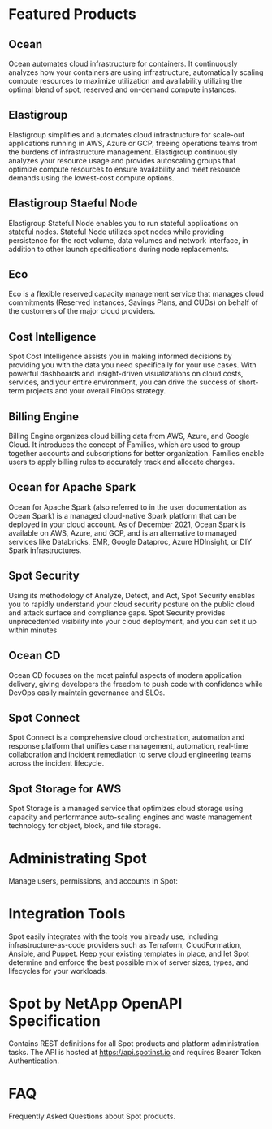 <meta name="robots" content="noindex">


# Featured Products

## Ocean

Ocean automates cloud infrastructure for containers. It continuously analyzes how your containers are using infrastructure, automatically scaling compute resources to maximize utilization and availability utilizing the optimal blend of spot, reserved and on-demand compute instances.

## Elastigroup

Elastigroup simplifies and automates cloud infrastructure for scale-out applications running in AWS, Azure or GCP, freeing operations teams from the burdens of infrastructure management. Elastigroup continuously analyzes your resource usage and provides autoscaling groups that optimize compute resources to ensure availability and meet resource demands using the lowest-cost compute options.

## Elastigroup Staeful Node

Elastigroup Stateful Node enables you to run stateful applications on stateful nodes. Stateful Node utilizes spot nodes while providing persistence for the root volume, data volumes and network interface, in addition to other launch specifications during node replacements.

## Eco

Eco is a flexible reserved capacity management service that manages cloud commitments (Reserved Instances, Savings Plans, and CUDs) on behalf of the customers of the major cloud providers.

## Cost Intelligence

Spot Cost Intelligence assists you in making informed decisions by providing you with the data you need specifically for your use cases. With powerful dashboards and insight-driven visualizations on cloud costs, services, and your entire environment, you can drive the success of short-term projects and your overall FinOps strategy.

## Billing Engine

Billing Engine organizes cloud billing data from AWS, Azure, and Google Cloud. It introduces the concept of Families, which are used to group together accounts and subscriptions for better organization. Families enable users to apply billing rules to accurately track and allocate charges.


## Ocean for Apache Spark

Ocean for Apache Spark (also referred to in the user documentation as Ocean Spark) is a managed cloud-native Spark platform that can be deployed in your cloud account. As of December 2021, Ocean Spark is available on AWS, Azure, and GCP, and is an alternative to managed services like Databricks, EMR, Google Dataproc, Azure HDInsight, or DIY Spark infrastructures.

## Spot Security

Using its methodology of Analyze, Detect, and Act, Spot Security enables you to rapidly understand your cloud security posture on the public cloud and attack surface and compliance gaps. Spot Security provides unprecedented visibility into your cloud deployment, and you can set it up within minutes

## Ocean CD

Ocean CD focuses on the most painful aspects of modern application delivery, giving developers the freedom to push code with confidence while DevOps easily maintain governance and SLOs.

## Spot Connect

Spot Connect is a comprehensive cloud orchestration, automation and response platform that unifies case management, automation, real-time collaboration and incident remediation to serve cloud engineering teams across the incident lifecycle.


## Spot Storage for AWS

Spot Storage is a managed service that optimizes cloud storage using capacity and performance auto-scaling engines and waste management technology for object, block, and file storage.


# Administrating Spot

Manage users, permissions, and accounts in Spot:

# Integration Tools

Spot easily integrates with the tools you already use, including infrastructure-as-code providers such as Terraform, CloudFormation, Ansible, and Puppet. Keep your existing templates in place, and let Spot determine and enforce the best possible mix of server sizes, types, and lifecycles for your workloads.

# Spot by NetApp OpenAPI Specification

Contains REST definitions for all Spot products and platform administration tasks.
The API is hosted at https://api.spotinst.io and requires Bearer Token Authentication.

# FAQ

Frequently Asked Questions about Spot products.

